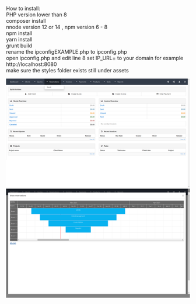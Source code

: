
<p align="center">
  <p>How to install:
<br> PHP version lower than 8
<br> composer install
<br> nnode version 12 or 14 , npm version  6 - 8
<br> npm install
<br> yarn install 
<br> grunt build
<br> rename the ipconfigEXAMPLE.php to ipconfig.php 
<br> open ipconfig.php and edit line 8 set IP_URL= to your domain for example http://localhost:8080
<br> make sure the styles folder exists still under assets
</p>

  <img src="readme/001.png">
  <img src="readme/002.png">
</p>
